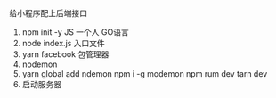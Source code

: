 给小程序配上后端接口
1. npm init -y
    JS 一个人   GO语言
2. node index.js     入口文件
3. yarn facebook 包管理器
4. nodemon 
5. yarn global add ndemon
    npm i -g modemon
    npm rum dev     tarn dev
6. 启动服务器